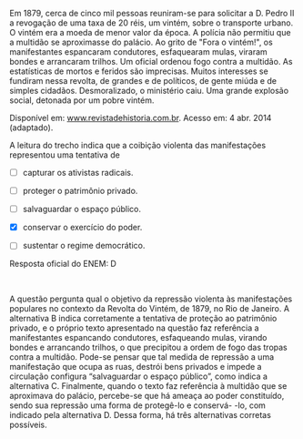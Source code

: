

Em 1879, cerca de cinco mil pessoas reuniram-se para solicitar a D. Pedro II a revogação de uma taxa de 20 réis, um vintém, sobre o transporte urbano. O vintém era a moeda de menor valor da época. A polícia não permitiu que a multidão se aproximasse do palácio. Ao grito de "Fora o vintém!", os manifestantes espancaram condutores, esfaquearam mulas, viraram bondes e arrancaram trilhos. Um oficial ordenou fogo contra a multidão. As estatísticas de mortos e feridos são imprecisas. Muitos interesses se fundiram nessa revolta, de grandes e de políticos, de gente miúda e de simples cidadãos. Desmoralizado, o ministério caiu. Uma grande explosão social, detonada por um pobre vintém.

Disponível em: www.revistadehistoria.com.br. Acesso em: 4 abr. 2014 (adaptado).

A leitura do trecho indica que a coibição violenta das manifestações representou uma tentativa de



- [ ] capturar os ativistas radicais.
- [ ] proteger o patrimônio privado.
- [ ] salvaguardar o espaço público.
- [x] conservar o exercício do poder.
- [ ] sustentar o regime democrático.


Resposta oficial do ENEM: D

 

A questão pergunta qual o objetivo da repressão violenta às manifestações populares no contexto da Revolta do Vintém, de 1879, no Rio de Janeiro. A alternativa B indica corretamente a tentativa de proteção ao patrimônio privado, e o próprio texto apresentado na questão faz referência a manifestantes espancando condutores, esfaqueando mulas, virando bondes e arrancando trilhos, o que precipitou a ordem de fogo das tropas contra a multidão. Pode-se pensar que tal medida de repressão a uma manifestação que ocupa as ruas, destrói bens privados e impede a circulação configura “salvaguardar o espaço público”, como indica a alternativa C. Finalmente, quando o texto faz referência à multidão que se aproximava do palácio, percebe-se que há ameaça ao poder constituído, sendo sua repressão uma forma de protegê-lo e conservá- -lo, com indicado pela alternativa D. Dessa forma, há três alternativas corretas possíveis.

        